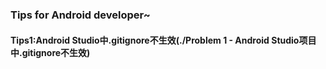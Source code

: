 ### Tips for Android developer~

#### Tips1:Android Studio中.gitignore不生效(./Problem 1 - Android Studio项目中.gitignore不生效)

